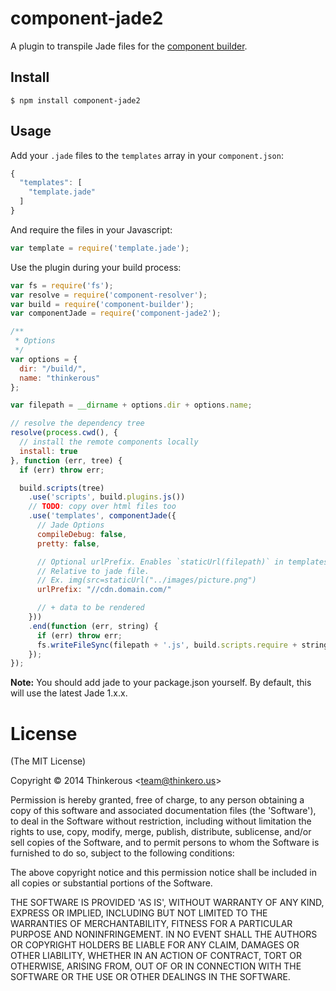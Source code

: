 # component-jade2

  A plugin to transpile Jade files for the [component builder](https://github.com/component/builder2.js).

## Install

    $ npm install component-jade2

## Usage

  Add your `.jade` files to the `templates` array in your `component.json`:

  ```js
  {
    "templates": [
      "template.jade"
    ]
  }
  ```

  And require the files in your Javascript:

  ```js
  var template = require('template.jade');
  ```

  Use the plugin during your build process:

  ```js
  var fs = require('fs');
  var resolve = require('component-resolver');
  var build = require('component-builder');
  var componentJade = require('component-jade2');

  /**
   * Options
   */
  var options = {
    dir: "/build/",
    name: "thinkerous"
  };

  var filepath = __dirname + options.dir + options.name;

  // resolve the dependency tree
  resolve(process.cwd(), {
    // install the remote components locally
    install: true
  }, function (err, tree) {
    if (err) throw err;

    build.scripts(tree)
      .use('scripts', build.plugins.js())
      // TODO: copy over html files too
      .use('templates', componentJade({
        // Jade Options
        compileDebug: false,
        pretty: false,

        // Optional urlPrefix. Enables `staticUrl(filepath)` in templates.
        // Relative to jade file.
        // Ex. img(src=staticUrl("../images/picture.png")
        urlPrefix: "//cdn.domain.com/"

        // + data to be rendered
      }))
      .end(function (err, string) {
        if (err) throw err;
        fs.writeFileSync(filepath + '.js', build.scripts.require + string);
      });
  });
  ```

  __Note:__ You should add jade to your package.json yourself. By default, this will use the latest Jade 1.x.x.

# License

(The MIT License)

Copyright &copy; 2014 Thinkerous \<team@thinkero.us\>

Permission is hereby granted, free of charge, to any person obtaining a copy of this software and associated documentation files (the 'Software'), to deal in the Software without restriction, including without limitation the rights to use, copy, modify, merge, publish, distribute, sublicense, and/or sell copies of the Software, and to permit persons to whom the Software is furnished to do so, subject to the following conditions:

The above copyright notice and this permission notice shall be included in all copies or substantial portions of the Software.

THE SOFTWARE IS PROVIDED 'AS IS', WITHOUT WARRANTY OF ANY KIND, EXPRESS OR IMPLIED, INCLUDING BUT NOT LIMITED TO THE WARRANTIES OF MERCHANTABILITY, FITNESS FOR A PARTICULAR PURPOSE AND NONINFRINGEMENT. IN NO EVENT SHALL THE AUTHORS OR COPYRIGHT HOLDERS BE LIABLE FOR ANY CLAIM, DAMAGES OR OTHER LIABILITY, WHETHER IN AN ACTION OF CONTRACT, TORT OR OTHERWISE, ARISING FROM, OUT OF OR IN CONNECTION WITH THE SOFTWARE OR THE USE OR OTHER DEALINGS IN THE SOFTWARE.